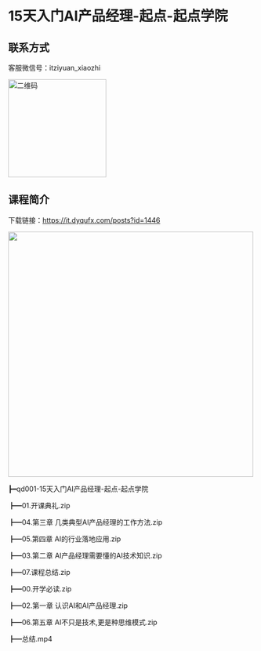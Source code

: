 # 15天入门AI产品经理-起点-起点学院

## 联系方式

客服微信号：itziyuan_xiaozhi

<img src="https://ziyuanyun.oss-cn-guangzhou.aliyuncs.com/common/20240614073449/666b82192834a.jpg" width="200" height="200" alt="二维码">

## 课程简介

下载链接：https://it.dyqufx.com/posts?id=1446

<img src="https://ziyuanyun.oss-cn-guangzhou.aliyuncs.com/yun/20240515153937/664466b9b45be.jpg" width="500" alt="">

  ┣━qd001-15天入门AI产品经理-起点-起点学院

 ┣━01.开课典礼.zip

 ┣━04.第三章 几类典型AI产品经理的工作方法.zip

 ┣━05.第四章 AI的行业落地应用.zip

 ┣━03.第二章 AI产品经理需要懂的AI技术知识.zip

 ┣━07.课程总结.zip

 ┣━00.开学必读.zip

 ┣━02.第一章 认识AI和AI产品经理.zip

 ┣━06.第五章 AI不只是技术,更是种思维模式.zip

 ┣━总结.mp4

  